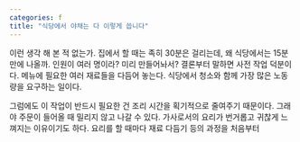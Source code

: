 ```yaml
---
categories: f
title: "식당에서 야채는 다 이렇게 씁니다"
---
```

이런 생각 해 본 적 없는가. 집에서 할 때는 족히 30분은 걸리는데, 왜 식당에서는 15분 만에 나올까. 인원이 여러 명이라? 미리 만들어놔서? 결론부터 말하면 사전 작업 덕분이다. 메뉴에 필요한 여러 재료들을 다듬어 놓는다. 식당에서 청소와 함께 가장 많은 노동량을 요구하는 일이다.

그럼에도 이 작업이 반드시 필요한 건 조리 시간을 획기적으로 줄여주기 때문이다. 그래야 주문이 들어올 때 밀리지 않고 나갈 수 있다. 가사로서의 요리가 번거롭고 귀찮게 느껴지는 이유이기도 하다. 요리를 할 때마다 재료 다듬기 등의 과정을 처음부터 
